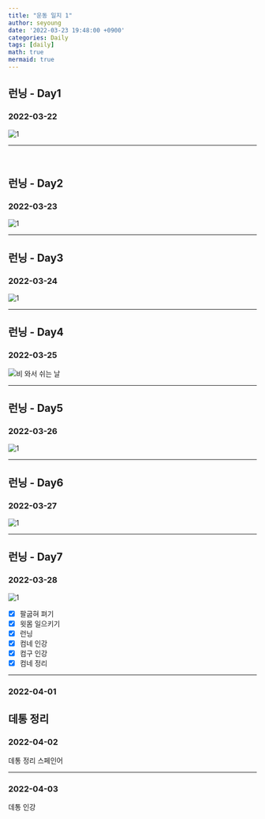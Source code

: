 ```yaml
---
title: "운동 일지 1"
author: seyoung
date: '2022-03-23 19:48:00 +0900'
categories: Daily
tags: [daily]
math: true
mermaid: true
---
```




## 런닝 - Day1

### 2022-03-22

![1](https://user-images.githubusercontent.com/54762273/159626780-2423eacb-5f21-4693-8707-1ffbc367cf39.jpg)

---
<br>

## 런닝 - Day2

### 2022-03-23

![1](https://user-images.githubusercontent.com/54762273/159678307-2e8e658b-3906-49a7-a30e-14ed5a198353.jpg)

----

## 런닝 - Day3

### 2022-03-24

![1](https://user-images.githubusercontent.com/54762273/160140516-95c74928-0ed3-4731-8d32-3a49c748e0a2.PNG)

----

## 런닝 - Day4

### 2022-03-25

![비 와서 쉬는 날](https://user-images.githubusercontent.com/54762273/160141269-410dbeff-02ea-4ca0-992a-1c212c937ce2.png)

---

## 런닝 - Day5

### 2022-03-26

![1](https://user-images.githubusercontent.com/54762273/160285009-dba1ee17-f080-4b3e-90e5-9dfaaad578b0.png)

---

## 런닝 - Day6

### 2022-03-27

![1](https://user-images.githubusercontent.com/54762273/160285009-dba1ee17-f080-4b3e-90e5-9dfaaad578b0.png)


---

## 런닝 - Day7

### 2022-03-28

![1](https://user-images.githubusercontent.com/54762273/160385776-02e76d94-c2fb-4f53-bb66-439c220c930d.jpg)

- [x] 팔굽혀 펴기
- [x] 윗몸 일으키기
- [x] 런닝
- [x] 컴네 인강
- [x] 컴구 인강
- [x] 컴네 정리

---

### 2022-04-01

데통 정리
---

### 2022-04-02

데통 정리 스페인어 

---

### 2022-04-03

데통 인강 




